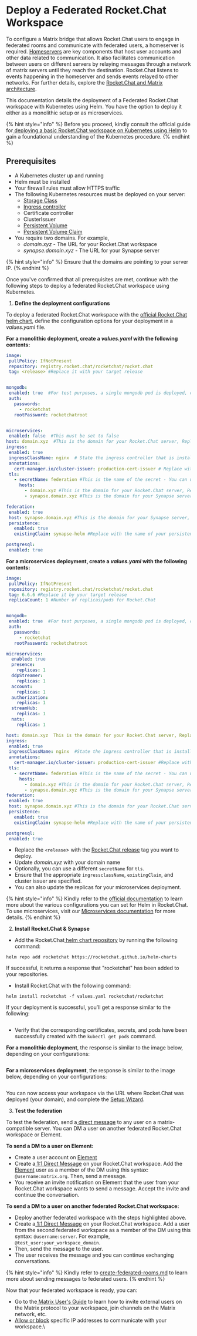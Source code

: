 # Deploy a Federated Rocket.Chat Workspace

To configure a Matrix bridge that allows Rocket.Chat users to engage in federated rooms and communicate with federated users, a homeserver is required. [Homeservers](https://matrix.org/docs/matrix-concepts/elements-of-matrix/#homeserver) are key components that host user accounts and other data related to communication. It also facilitates communication between users on different servers by relaying messages through a network of matrix servers until they reach the destination. Rocket.Chat listens to events happening in the homeserver and sends events relayed to other networks. For further details, explore the [Rocket.Chat and Matrix architecture](https://github.com/RocketChat/federation-docs/blob/cdd9c3823e4f4329c87402640543226f8423fbd1/DESIGN.md).

This documentation details the deployment of a Federated Rocket.Chat workspace with Kubernetes using Helm.  You have the option to deploy it either as a monolithic setup or as microservices.

{% hint style="info" %}
Before you proceed, kindly consult the official guide for[ deploying a basic Rocket.Chat workspace on Kubernetes using Helm](https://docs.google.com/document/d/1I6FmYzIiK959Nyq-PQLzbR9v8yKiuP9OryUZGOwhrNw/edit?usp=sharing) to gain a foundational understanding of the Kubernetes procedure.
{% endhint %}

## Prerequisites

* A Kubernetes cluster up and running
* Helm must be installed
* Your firewall rules must allow HTTPS traffic
* The following Kubernetes resources must be deployed on your server:
  * [Storage Class](https://kubernetes.io/docs/concepts/storage/storage-classes/)
  * [Ingress controller](https://kubernetes.io/docs/concepts/services-networking/ingress-controllers)&#x20;
  * Certificate controller&#x20;
  * ClusterIssuer
  * [Persistent Volume](https://kubernetes.io/docs/concepts/storage/persistent-volumes/)
  * [Persistent Volume Claim](https://kubernetes.io/docs/concepts/storage/volumes/#persistentvolumeclaim)
* You require two domains. For example,
  * _domain.xyz_ - The URL for your Rocket.Chat workspace
  * _synapse.domain.xyz_ - The URL for your Synapse server

{% hint style="info" %}
Ensure that the domains are pointing to your server IP.
{% endhint %}

Once you've confirmed that all prerequisites are met, continue with the following steps to deploy a federated Rocket.Chat workspace using Kubernetes.

1. **Define the deployment configurations**

To deploy a federated Rocket.Chat workspace with the [official Rocket.Chat helm chart](https://github.com/RocketChat/helm-charts/tree/master/rocketchat), define the configuration options for your deployment in a _values.yaml_ file.

**For a monolithic deployment, create a **_**values.yaml**_** with the following contents:**

```yaml
image:
 pullPolicy: IfNotPresent
 repository: registry.rocket.chat/rocketchat/rocket.chat
 tag: <release> #Replace it with your target release


mongodb:
 enabled: true  #For test purposes, a single mongodb pod is deployed, consider an external MongoDB cluster for production environments
 auth:
   passwords:
     - rocketchat
   rootPassword: rocketchatroot


microservices:
 enabled: false  #This must be set to false
host: domain.xyz  #This is the domain for your Rocket.Chat server, Replace it with your own domain
ingress:
 enabled: true
 ingressClassName: nginx  # State the ingress controller that is installed in the K8s cluster
 annotations:
   cert-manager.io/cluster-issuer: production-cert-issuer # Replace with the name of your ClusterIssuer
 tls:
   - secretName: federation #This is the name of the secret - You can use a different name if needed
     hosts:
       - domain.xyz #This is the domain for your Rocket.Chat server, Replace it with your own domain 
       - synapse.domain.xyz #This is the domain for your Synapse server, Replace it with your own domain 

federation:
 enabled: true
 host: synapse.domain.xyz #This is the domain for your Synapse server, Replace it with your own domain 
 persistence:
   enabled: true
   existingClaim: synapse-helm #Replace with the name of your persistent volume claim

postgresql:
 enabled: true 
```

**For a microservices deployment, create a **_**values.yaml**_** with the following contents:**

```yaml
image:
 pullPolicy: IfNotPresent
 repository: registry.rocket.chat/rocketchat/rocket.chat
 tag: 6.6.6 #Replace it by your target release
 replicaCount: 1 #Number of replicas/pods for Rocket.Chat


mongodb:
 enabled: true  #For test purposes, a single mongodb pod is deployed, consider an external MongoDB cluster for production environments
 auth:
   passwords:
     - rocketchat
   rootPassword: rocketchatroot

microservices:
  enabled: true
  presence:
    replicas: 1
  ddpStreamer:
    replicas: 1
  account:
    replicas: 1
  authorization:
    replicas: 1
  streamHub:
    replicas: 1
  nats:
    replicas: 1

host: domain.xyz  This is the domain for your Rocket.Chat server, Replace it with your own domain 
ingress:
 enabled: true
 ingressClassName: nginx  #State the ingress controller that is installed in the K8s cluster 
 annotations:
   cert-manager.io/cluster-issuer: production-cert-issuer #Replace with the name of your ClusterIssuer
 tls:
   - secretName: federation #This is the name of the secret - You can use a different name if needed
     hosts:
       - domain.xyz #This is the domain for your Rocket.Chat server, Replace it with your own domain 
       - synapse.domain.xyz #This is the domain for your Synapse server, Replace it with your own domain 
federation:
 enabled: true
 host: synapse.domain.xyz #This is the domain for your Rocket.Chat server, Replace it with your own domain
 persistence:
   enabled: true
   existingClaim: synapse-helm #Replace with the name of your persistent volume claim

postgresql:
 enabled: true
```

* Replace the `<release`> with the [Rocket.Chat release](https://github.com/RocketChat/Rocket.Chat/releases) tag you want to deploy.
* Update _domain.xyz_ with your domain name
* Optionally, you can use a different `secretName` for `tls`.
* Ensure that the appropriate `ingressclassName`,  `existingClaim`, and cluster issuer are specified.
* You can also update the replicas for your microservices deployment.

{% hint style="info" %}
Kindly refer to the [official documentation](https://docs.rocket.chat/deploy/deploy-rocket.chat/additional-deployment-methods/deploy-with-kubernetes#define-the-configurations-in-a-file) to learn more about the various configurations you can set for Helm in Rocket.Chat. To use microservices, visit our [Microservices documentation](https://docs.rocket.chat/deploy/deploy-rocket.chat/scaling-rocket.chat/microservices) for more details.
{% endhint %}

2. **Install Rocket.Chat & Synapse**

* Add the Rocket.Chat[ helm chart repository](https://github.com/RocketChat/helm-charts/tree/master/rocketchat) by running the following command:

```
helm repo add rocketchat https://rocketchat.github.io/helm-charts
```

If successful, it returns a response that "rocketchat" has been added to your repositories.

* Install Rocket.Chat with the following command:

```
helm install rocketchat -f values.yaml rocketchat/rocketchat
```

If your deployment is successful, you’ll get a response similar to the following:

<figure><img src="../../../.gitbook/assets/successful-federation.png" alt=""><figcaption></figcaption></figure>

* Verify that the corresponding certificates, secrets, and pods have been successfully created with the `kubectl get pods` command.

**For a monolithic deployment**, the response is similar to the image below, depending on your configurations:

<figure><img src="../../../.gitbook/assets/monolithic-federation.png" alt=""><figcaption></figcaption></figure>

**For a microservices deployment**, the response is similar to the image below, depending on your configurations:

<figure><img src="../../../.gitbook/assets/federation-microservices.png" alt=""><figcaption></figcaption></figure>

You can now access your workspace via the URL where Rocket.Chat was deployed (your domain), and complete the [Setup Wizard](https://docs.rocket.chat/setup-and-configure/accessing-your-workspace/rocket.chat-setup-wizard).&#x20;

3. **Test the federation**

To test the federation, send a[ direct message](../../user-guides/rooms/direct-messages/) to any user on a matrix-compatible server. You can DM a user on another federated Rocket.Chat workspace or Element.

**To send a DM to a user on Element:**

* Create a user account on [Element](https://app.element.io/)
* Create a[ 1:1 Direct Message](https://docs.rocket.chat/use-rocket.chat/user-guides/rooms/direct-messages/create-a-new-direct-message) on your Rocket.Chat workspace. Add the [Element](https://app.element.io/) user as a member of the DM using this syntax: `@username:matrix.org`. Then, send a message.
* You receive an invite notification on Element that the user from your Rocket.Chat workspace wants to send a message. Accept the invite and continue the conversation.

**To send a DM to a user on another federated Rocket.Chat workspace:**

* Deploy another federated workspace with the steps highlighted above.
* Create a[ 1:1 Direct Message](https://docs.rocket.chat/use-rocket.chat/user-guides/rooms/direct-messages/create-a-new-direct-message) on your Rocket.Chat workspace. Add a user from the second federated workspace as a member of the DM using this syntax: `@username:server`.  For example, `@test_user:your_workspace_domain`.
* Then, send the message to the user.
* The user receives the message and you can continue exchanging conversations.

{% hint style="info" %}
Kindly refer to [create-federated-rooms.md](../federation-user-guide/create-federated-rooms.md "mention") to learn more about sending messages to federated users.
{% endhint %}

Now that your federated workspace is ready, you can:

* Go to the[ Matrix User's Guide](https://docs.rocket.chat/use-rocket.chat/workspace-administration/settings/federation/matrix-bridge/matrix-users-guide) to learn how to invite external users on the Matrix protocol to your workspace, join channels on the Matrix network, etc.
* [Allow or block](https://docs.rocket.chat/use-rocket.chat/workspace-administration/settings/federation/matrix-bridge/matrix-admin-guide/matrix-homeserver-setup/matrix-allow-block-list) specific IP addresses to communicate with your workspace.\
